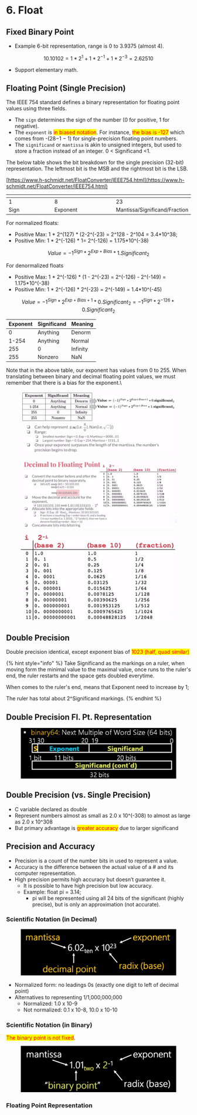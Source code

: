 # 6. Float

## Fixed Binary Point

* Example 6-bit representation, range is 0 to 3.9375 (almost 4).

$$
10.10102 = 1*2^{1} + 1*2^{-1} + 1*2^{-3} = 2.62510
$$

* Support elementary math.

## Floating Point (Single Precision)

The IEEE 754 standard defines a binary representation for floating point values using three fields.&#x20;

* The `sign` determines the sign of the number (0 for positive, 1 for negative).&#x20;
* The `exponent` is <mark style="color:red;">in biased notation</mark>. For instance, <mark style="color:red;">the bias is -127</mark> which comes from -(28−1 − 1) for single-precision floating point numbers.&#x20;
* The `significand` or `mantissa` is akin to unsigned integers, but used to store a fraction instead of an integer. 0 < Significand <1.

The below table shows the bit breakdown for the single precision (32-bit) representation. The leftmost bit is the MSB and the rightmost bit is the LSB.

[https://www.h-schmidt.net/FloatConverter/IEEE754.html](https://www.h-schmidt.net/FloatConverter/IEEE754.html)

<table data-header-hidden data-full-width="false"><thead><tr><th width="157"></th><th width="206"></th><th></th></tr></thead><tbody><tr><td>1</td><td>8</td><td>23</td></tr><tr><td>Sign</td><td>Exponent</td><td>Mantissa/Significand/Fraction</td></tr></tbody></table>

For normalized floats:

* Positive Max: 1 \* 2^(127) \* (2-2^(-23) = 2^128 - 2^104 = 3.4\*10^38;&#x20;
* Positive Min: 1 \* 2^(-126) \* 1= 2^(-126) = 1.175\*10^(-38)

$$
Value = -1^{Sign} * 2^{Exp + Bias} * 1.Significant_{2}
$$

For denormalized floats

* Positive Max: 1 \* 2^(-126) \* (1 - 2^(-23) = 2^(-126) - 2^(-149) = 1.175\*10^(-38)
* Positive Min: 1 \* 2^(-126) \* 2^(-23) = 2^(-149) = 1.4\*10^(-45)

$$
Value = -1^{Sign} * 2^{Exp + Bias + 1} * 0.Significant_{2} = -1^{Sign} * 2^{-126} * 0.Significant_{2}
$$



| Exponent | Significand | Meaning  |
| -------- | ----------- | -------- |
| 0        | Anything    | Denorm   |
| 1-254    | Anything    | Normal   |
| 255      | 0           | Infinity |
| 255      | Nonzero     | NaN      |

Note that in the above table, our exponent has values from 0 to 255. When translating between binary and decimal floating point values, we must remember that there is a bias for the exponent.\


<figure><img src=".gitbook/assets/image (1) (1) (1) (1) (1) (1) (1) (1) (1) (1) (1).png" alt=""><figcaption></figcaption></figure>

<figure><img src=".gitbook/assets/image (2) (1) (1) (1) (1) (1) (1) (1).png" alt=""><figcaption></figcaption></figure>

<figure><img src=".gitbook/assets/image (9) (1) (1).png" alt=""><figcaption></figcaption></figure>

## Double Precision

Double precision identical, except exponent bias of <mark style="color:red;">1023 (half, quad similar)</mark>

{% hint style="info" %}
Take Significand as the markings on a ruler, when moving form the minimal value to the maximal value, once runs to the ruler's end, the ruler restarts and the space gets doubled everytime.

When comes to the ruler's end, means that Exponent need to increase by 1;

The ruler has total about 2^Significand markings.&#x20;
{% endhint %}

## Double Precision Fl. Pt. Representation

<figure><img src=".gitbook/assets/image (71).png" alt="" width="563"><figcaption></figcaption></figure>

## Double Precision (vs. Single Precision)&#x20;

* C variable declared as double&#x20;
* Represent numbers almost as small as 2.0 x 10^(-308) to almost as large as 2.0 x 10^308&#x20;
* But primary advantage is <mark style="color:red;">greater accuracy</mark> due to larger significand

## Precision and Accuracy

* Precision is a count of the number bits in used to represent a value.&#x20;
* Accuracy is the difference between the actual value of a # and its computer representation.&#x20;
* High precision permits high accuracy but doesn’t guarantee it.&#x20;
  * It is possible to have high precision but low accuracy.
  * Example: float pi = 3.14;&#x20;
    * pi will be represented using all 24 bits of the significant (highly precise), but is only an approximation (not accurate).

### Scientific Notation (in Decimal)

<figure><img src=".gitbook/assets/image (16) (1).png" alt="" width="563"><figcaption></figcaption></figure>

* Normalized form: no leadings 0s (exactly one digit to left of decimal point)&#x20;
* Alternatives to representing 1/1,000,000,000&#x20;
  * Normalized: 1.0 x 10-9&#x20;
  * Not normalized: 0.1 x 10-8, 10.0 x 10-10

### Scientific Notation (in Binary)

<mark style="color:red;">The binary point is not fixed</mark>.

<figure><img src=".gitbook/assets/image (17) (1).png" alt="" width="563"><figcaption></figcaption></figure>

### Floating Point Representation

